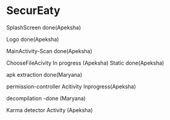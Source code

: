 # SecurEaty

SplashScreen done(Apeksha)

Logo done(Apeksha)

MainActivity-Scan done(Apeksha)

ChooseFileAcivity In progress (Apeksha)
Static done(Apeksha)

apk extraction done(Maryana)

permission-controller Acitivity Inprogress(Apeksha)

decompilation -done (Maryana)

Karma detector Activity (Apeksha)
